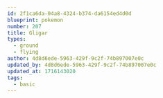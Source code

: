 ```yaml
---
id: 2f1ca6da-04a8-4324-b374-da6154ed4d0d
blueprint: pokemon
number: 207
title: Gligar
types:
  - ground
  - flying
author: 4d8d6ede-5963-429f-9c2f-74b897007e0c
updated_by: 4d8d6ede-5963-429f-9c2f-74b897007e0c
updated_at: 1716143020
tags:
  - basic
---
```

